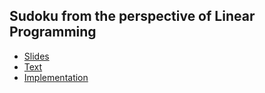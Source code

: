 
## Sudoku from the perspective of Linear Programming

* [Slides](./slides/presentation.pdf)
* [Text](./text/presentation.pdf)
* [Implementation](./src/presentation.pdf)
